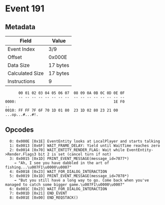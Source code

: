 # Event 191

## Metadata

| Field           | Value    |
|-----------------|----------|
| Event Index     | 3/9      |
| Offset          | 0x000E   |
| Data Size       | 17 bytes |
| Calculated Size | 17 bytes |
| Instructions    | 9        |

```
      00 01 02 03 04 05 06 07  08 09 0A 0B 0C 0D 0E 0F
      -- -- -- -- -- -- -- --  -- -- -- -- -- -- -- --
0000:                                            1E F0                ..
0010: FF FF 7F 6F 70 1D 01 80  23 1D 02 80 23 21 00     ...op...#...#!. 
```

## Opcodes

```
  0: 0x000E [0x1E] EventEntity looks at LocalPlayer and starts talking
  1: 0x0013 [0x6F] WAIT_FRAME_DELAY: Yield until WaitTime reaches zero
  2: 0x0014 [0x70] WAIT_ENTITY_RENDER_FLAG: Wait while EventEntity->Render.Flags3 bit 2 is set (cancel turn if not)
  3: 0x0015 [0x1D] PRINT_EVENT_MESSAGE(message_id=7077*)
    → "Ah, I see you have dabbled in the art of fishing...\u007F1\u0000\u0007"
  4: 0x0018 [0x23] WAIT_FOR_DIALOG_INTERACTION
  5: 0x0019 [0x1D] PRINT_EVENT_MESSAGE(message_id=7078*)
    → "But you still have a long way to go. Come back when you've managed to catch some bigger game.\u007F1\u0000\u0007"
  6: 0x001C [0x23] WAIT_FOR_DIALOG_INTERACTION
  7: 0x001D [0x21] END_EVENT
  8: 0x001E [0x00] END_REQSTACK()
```
